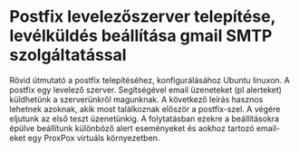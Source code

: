 # Postfix levelezőszerver telepítése, levélküldés beállítása gmail SMTP szolgáltatással
Rövid útmutató a postfix telepítéséhez, konfigurálásához Ubuntu linuxon.
A postfix egy levelező szerver. Segítségével email üzeneteket (pl alerteket) küldhetünk a szerverünkről magunknak. A következő leírás hasznos lehetnek azoknak, akik most találkoznak először a postfix-szel. A végére eljutunk az első teszt üzenetünkig. A folytatásban ezekre a beállításokra épülve beállítunk különböző alert eseményeket és aokhoz tartozó email-eket egy ProxPox virtuáls környezetben.